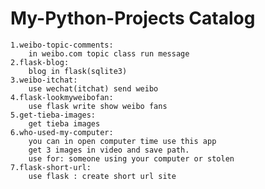 # My-Python-Projects Catalog

	1.weibo-topic-comments:
		in weibo.com topic class run message
	2.flask-blog:
		blog in flask(sqlite3)
	3.weibo-itchat:
		use wechat(itchat) send weibo
	4.flask-lookmyweibofan:
		use flask write show weibo fans
	5.get-tieba-images:
		get tieba images
	6.who-used-my-computer:
		you can in open computer time use this app
		get 3 images in video and save path.
		use for: someone using your computer or stolen
	7.flask-short-url:
		use flask : create short url site
